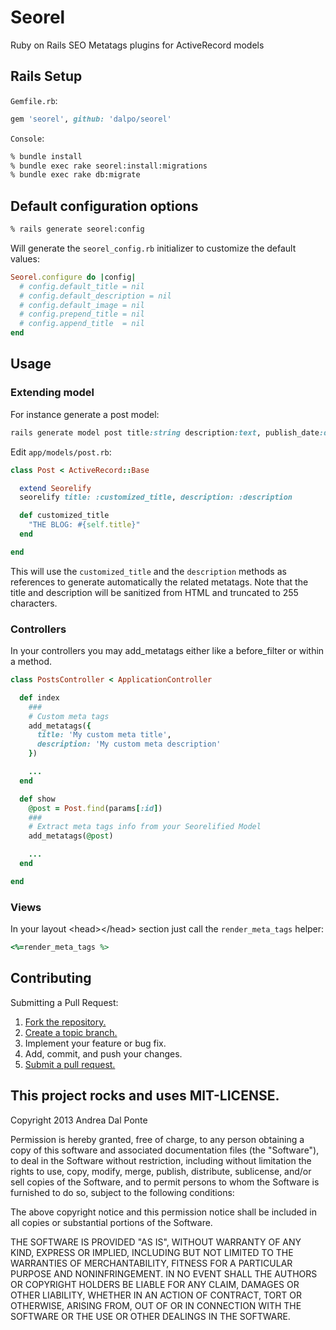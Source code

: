 # Seorel

Ruby on Rails SEO Metatags plugins for ActiveRecord models

## Rails Setup


`Gemfile.rb`:

```ruby
gem 'seorel', github: 'dalpo/seorel'
```

`Console`:
```bash
% bundle install
% bundle exec rake seorel:install:migrations
% bundle exec rake db:migrate
```

## Default configuration options

```bash
% rails generate seorel:config
```

Will generate the `seorel_config.rb` initializer to customize the default values:

```ruby
Seorel.configure do |config|
  # config.default_title = nil
  # config.default_description = nil
  # config.default_image = nil
  # config.prepend_title = nil
  # config.append_title  = nil
end
```


## Usage

### Extending model

For instance generate a post model:
```ruby
rails generate model post title:string description:text, publish_date:date
```

Edit `app/models/post.rb`:
```ruby
class Post < ActiveRecord::Base

  extend Seorelify
  seorelify title: :customized_title, description: :description

  def customized_title
    "THE BLOG: #{self.title}"
  end

end
```

This will use the `customized_title` and the `description` methods as references to generate automatically the related metatags.
Note that the title and description will be sanitized from HTML and truncated to 255 characters.


### Controllers
In your controllers you may add\_metatags either like a before\_filter or within a method.

```ruby
class PostsController < ApplicationController

  def index
    ###
    # Custom meta tags
    add_metatags({
      title: 'My custom meta title',
      description: 'My custom meta description'
    })

    ...
  end

  def show
    @post = Post.find(params[:id])
    ###
    # Extract meta tags info from your Seorelified Model
    add_metatags(@post)

    ...
  end

end
```

### Views

In your layout &lt;head&gt;&lt;/head&gt; section just call the `render_meta_tags` helper:

```ruby
<%=render_meta_tags %>
```


## Contributing
Submitting a Pull Request:

1. [Fork the repository.][fork]
2. [Create a topic branch.][branch]
3. Implement your feature or bug fix.
4. Add, commit, and push your changes.
5. [Submit a pull request.][pr]

[fork]: http://help.github.com/fork-a-repo/
[branch]: http://learn.github.com/p/branching.html
[pr]: http://help.github.com/send-pull-requests/

## This project rocks and uses MIT-LICENSE.

Copyright 2013 Andrea Dal Ponte

Permission is hereby granted, free of charge, to any person obtaining
a copy of this software and associated documentation files (the
"Software"), to deal in the Software without restriction, including
without limitation the rights to use, copy, modify, merge, publish,
distribute, sublicense, and/or sell copies of the Software, and to
permit persons to whom the Software is furnished to do so, subject to
the following conditions:

The above copyright notice and this permission notice shall be
included in all copies or substantial portions of the Software.

THE SOFTWARE IS PROVIDED "AS IS", WITHOUT WARRANTY OF ANY KIND,
EXPRESS OR IMPLIED, INCLUDING BUT NOT LIMITED TO THE WARRANTIES OF
MERCHANTABILITY, FITNESS FOR A PARTICULAR PURPOSE AND
NONINFRINGEMENT. IN NO EVENT SHALL THE AUTHORS OR COPYRIGHT HOLDERS BE
LIABLE FOR ANY CLAIM, DAMAGES OR OTHER LIABILITY, WHETHER IN AN ACTION
OF CONTRACT, TORT OR OTHERWISE, ARISING FROM, OUT OF OR IN CONNECTION
WITH THE SOFTWARE OR THE USE OR OTHER DEALINGS IN THE SOFTWARE.
